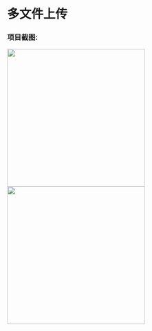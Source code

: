 # 多文件上传

### 项目截图:

<img src="https://github.com/zhoufeng1213/multipleuploadfiles/111.png" width="320px" style="display:inline;">
    
<img src="https://github.com/zhoufeng1213/multipleuploadfiles/222.png" width="320px" style="display:inline;">